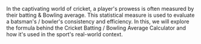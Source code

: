 In the captivating world of cricket, a player's prowess is often measured by their batting & Bowling average. 
This statistical measure is used to evaluate a batsman's / bowler's consistency and efficiency. 
In this, we will explore the formula behind the Cricket Batting / Bowling Average Calculator and how it's used in the sport's real-world context.
